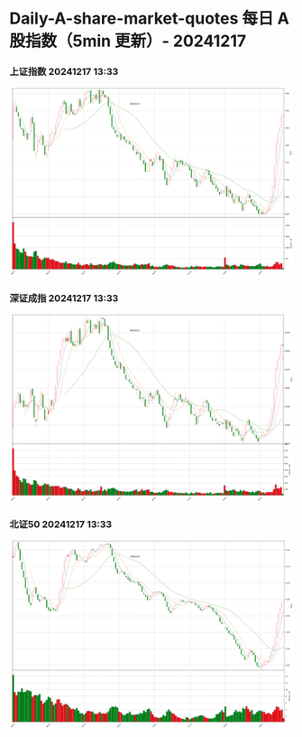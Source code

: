
# Daily-A-share-market-quotes 每日 A 股指数（5min 更新）- 20241217

### 上证指数 20241217 13:33
![](./fig/2024/12/20241217-sh000001.png)

### 深证成指 20241217 13:33
![](./fig/2024/12/20241217-sz399001.png)

### 北证50 20241217 13:33
![](./fig/2024/12/20241217-bj899050.png)
